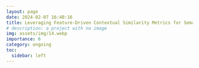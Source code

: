 ```yaml
---
layout: page
date: 2024-02-07 16:40:16
title: Leveraging Feature-Driven Contextual Similarity Metrics for Semantic Relation Quantification
# description: a project with no image
img: assets/img/14.webp
importance: 6
category: ongoing
toc:
  sidebar: left
---
```



